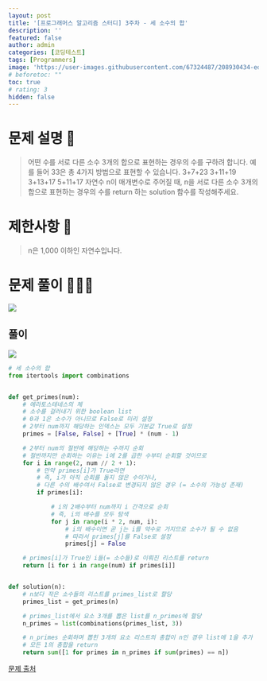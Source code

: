 ```yaml
---
layout: post
title: '[프로그래머스 알고리즘 스터디] 3주차 - 세 소수의 합'
description: ''
featured: false
author: admin
categories: [코딩테스트]
tags: [Programmers]
image: 'https://user-images.githubusercontent.com/67324487/208930434-ed20354f-9793-4c18-9fea-d3dcda346a66.png'
# beforetoc: ""
toc: true
# rating: 3
hidden: false
---
```


# 문제 설명 📑

> 어떤 수를 서로 다른 소수 3개의 합으로 표현하는 경우의 수를 구하려 합니다. 예를 들어 33은 총 4가지 방법으로 표현할 수 있습니다.
> 3+7+23
> 3+11+19
> 3+13+17
> 5+11+17
> 자연수 n이 매개변수로 주어질 때, n을 서로 다른 소수 3개의 합으로 표현하는 경우의 수를 return 하는 solution 함수를 작성해주세요.

# 제한사항 🚫

> n은 1,000 이하인 자연수입니다.

# 문제 풀이 👩🏻‍💻

![](https://velog.velcdn.com/images/carmine/post/28e99dfa-eccb-440c-8f53-bd3d68880b58/image.png)

## 풀이

![](https://velog.velcdn.com/images/carmine/post/7c82f0f7-6954-4f58-af36-9487c40f1c7d/image.png)

```python
# 세 소수의 합
from itertools import combinations


def get_primes(num):
    # 에라토스테네스의 체
    # 소수를 걸러내기 위한 boolean list
    # 0과 1은 소수가 아니므로 False로 미리 설정
    # 2부터 num까지 해당하는 인덱스는 모두 기본값 True로 설정
    primes = [False, False] + [True] * (num - 1)

    # 2부터 num의 절반에 해당하는 수까지 순회
    # 절반까지만 순회하는 이유는 i에 2를 곱한 수부터 순회할 것이므로
    for i in range(2, num // 2 + 1):
        # 만약 primes[i]가 True라면
        # 즉, i가 아직 순회를 돌지 않은 수이거나,
        # 다른 수의 배수여서 False로 변경되지 않은 경우 (= 소수의 가능성 존재)
        if primes[i]:

            # i의 2배수부터 num까지 i 간격으로 순회
            # 즉, i의 배수를 모두 탐색
            for j in range(i * 2, num, i):
                # i의 배수이면 곧 j는 i를 약수로 가지므로 소수가 될 수 없음
                # 따라서 primes[j]를 False로 설정
                primes[j] = False

    # primes[i]가 True인 i들(= 소수들)로 이뤄진 리스트를 return
    return [i for i in range(num) if primes[i]]


def solution(n):
    # n보다 작은 소수들의 리스트를 primes_list로 할당
    primes_list = get_primes(n)

    # primes_list에서 요소 3개를 뽑은 list를 n_primes에 할당
    n_primes = list(combinations(primes_list, 3))

    # n_primes 순회하며 뽑힌 3개의 요소 리스트의 총합이 n인 경우 list에 1을 추가
    # 모든 1의 총합을 return
    return sum([1 for primes in n_primes if sum(primes) == n])
```

[문제 출처](https://programmers.co.kr/learn/challenges)
